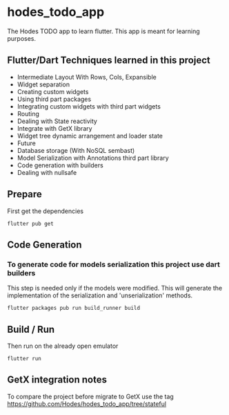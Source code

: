 # hodes_todo_app

The Hodes TODO app to learn flutter. This app is meant for learning purposes.

## Flutter/Dart Techniques learned in this project

* Intermediate Layout With Rows, Cols, Expansible
* Widget separation
* Creating custom widgets
* Using third part packages
* Integrating custom widgets with third part widgets
* Routing
* Dealing with State reactivity
* Integrate with GetX library
* Widget tree dynamic arrangement and loader state
* Future 
* Database storage (With NoSQL sembast)
* Model Serialization with Annotations third part library  
* Code generation with builders
* Dealing with nullsafe

## Prepare

First get the dependencies

`flutter pub get`

## Code Generation
### To generate code for models serialization this project use dart builders

This step is needed only if the models were modified. This will generate the implementation of the 
serialization and 'unserialization' methods.

`flutter packages pub run build_runner build`

## Build / Run

Then run on the already open emulator

`flutter run`

## GetX integration notes

To compare the project before migrate to GetX use the tag https://github.com/Hodes/hodes_todo_app/tree/stateful


